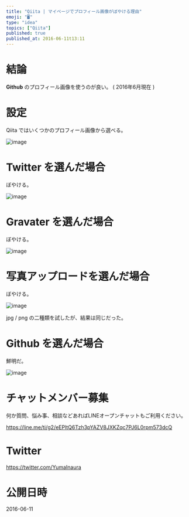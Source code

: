 ```yaml
---
title: "Qiita | マイページでプロフィール画像がぼやける理由"
emoji: "🖥"
type: "idea"
topics: ["Qiita"]
published: true
published_at: 2016-06-11t13:11
---
```


# 結論

 **Github** のプロフィール画像を使うのが良い。 ( 2016年6月現在 )

# 設定

Qiita ではいくつかのプロフィール画像から選べる。

![image](https://qiita-image-store.s3.amazonaws.com/0/89618/a0693a28-1e42-487d-87a8-4d85147f412c.png)

# Twitter を選んだ場合

ぼやける。

![image](https://qiita-image-store.s3.amazonaws.com/0/89618/7b71d804-519f-3f24-15a5-615ae9f6a8d3.png)

# Gravater を選んだ場合

ぼやける。

![image](https://qiita-image-store.s3.amazonaws.com/0/89618/0d19a8fc-6d2c-0cc0-7f41-3af987b4f862.png)

# 写真アップロードを選んだ場合

ぼやける。

![image](https://qiita-image-store.s3.amazonaws.com/0/89618/7d9ea21b-798d-431e-c1e8-87ca00d21f40.png)

jpg / png の二種類を試したが、結果は同じだった。


# Github を選んだ場合

鮮明だ。

![image](https://qiita-image-store.s3.amazonaws.com/0/89618/9cd0a5cd-cb06-4cce-90ee-c9f7d617ac56.png)









<!-- Update From Qiita API -->

# チャットメンバー募集


何か質問、悩み事、相談などあればLINEオープンチャットもご利用ください。

https://line.me/ti/g2/eEPltQ6Tzh3pYAZV8JXKZqc7PJ6L0rpm573dcQ





# Twitter


https://twitter.com/YumaInaura


<!-- Update From Qiita API -->



# 公開日時

2016-06-11
